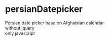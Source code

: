 # persianDatepicker
Persian date picker base on Afghaistan calendar
<br>
without jquery
<br>
only javascript
